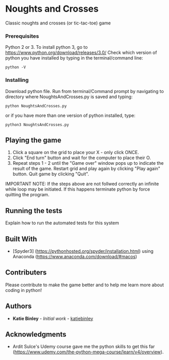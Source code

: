# Noughts and Crosses

Classic noughts and crosses (or tic-tac-toe) game


### Prerequisites

Python 2 or 3. To install python 3, go to https://www.python.org/download/releases/3.0/
Check which version of python you have installed by typing in the terminal/command line:

```
python -V
```

### Installing

Download python file.
Run from terminal/Command prompt by navigating to directory where NoughtsAndCrosses.py is saved and typing:

```
python NoughtsAndCrosses.py
```

or if you have more than one version of python installed, type:

```
python3 NoughtsAndCrosses.py
```


## Playing the game
1. Click a square on the grid to place your X - only click ONCE.
2. Click "End turn" button and wait for the computer to place their O.
3. Repeat steps 1 - 2 until the "Game over" window pops up to indicate the result of the game. 
   Restart grid and play again by clicking "Play again" button.
   Quit game by clicking "Quit".

IMPORTANT NOTE: If the steps above are not follwed correctly an infinite while loop may be initiated. If this happens terminate python by force quitting the program.


## Running the tests

Explain how to run the automated tests for this system


## Built With

* [Spyder3] (https://pythonhosted.org/spyder/installation.html) using Anaconda (https://www.anaconda.com/download/#macos)

## Contributers

Please contribute to make the game better and to help me learn more about coding in python!


## Authors

* **Katie Binley** - *Initial work* - [katiebinley](https://github.com/katiebinley)


## Acknowledgments

* Ardit Sulce's Udemy course gave me the python skills to get this far (https://www.udemy.com/the-python-mega-course/learn/v4/overview).

